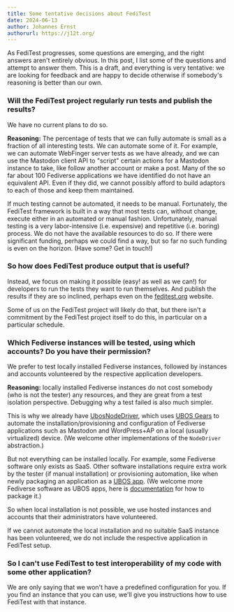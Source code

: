 ```yaml
---
title: Some tentative decisions about FediTest
date: 2024-06-13
author: Johannes Ernst
authorurl: https://j12t.org/
---
```


As FediTest progresses, some questions are emerging, and the right answers aren't entirely
obvious. In this post, I list some of the questions and attempt to answer them. This is
a draft, and everything is very tentative: we are looking for feedback and are happy
to decide otherwise if somebody's reasoning is better than our own.

### Will the FediTest project regularly run tests and publish the results?

We have no current plans to do so.

**Reasoning:** The percentage of tests that we can fully automate is small as a fraction of
all interesting tests. We can automate some of it. For example, we can automate WebFinger
server tests as we have already, and we can use the
Mastodon client API to "script" certain actions for a Mastodon instance to take, like
follow another account or make a post. Many of the so far about 100 Fediverse
applications we have identified do not have an equivalent API. Even if they did, we cannot
possibly afford to build adaptors to each of those and keep them maintained.

If much testing cannot be automated, it needs to be manual. Fortunately, the FediTest
framework is built in a way that most tests can, without change, execute either in an
automated or manual fashion. Unfortunately, manual testing is a very labor-intensive
(i.e. expensive) and repetitive (i.e. boring) process. We do not have the available
resources to do so. If there were significant funding, perhaps we could find a way, but
so far no such funding is even on the horizon. (Have some? Get in touch!)

### So how does FediTest produce output that is useful?

Instead, we focus on making it possible (easy! as well as we can!) for developers to run
the tests they want to run themselves. And publish the results if they are so inclined,
perhaps even on the [feditest.org](https://feditest.org/) website.

Some of us on the FediTest project will likely do that, but there isn't a commitment
by the FediTest project itself to do this, in particular on a particular schedule.

### Which Fediverse instances will be tested, using which accounts? Do you have their permission?

We prefer to test locally installed Fediverse instances, followed by instances and accounts
volunteered by the respective application developers.

**Reasoning:** locally installed Fediverse instances do not cost somebody (who is not the
tester) any resources, and they are great from a test isolation perspective. Debugging
why a test failed is also much simpler.

This is why we already have
[UbosNodeDriver](https://github.com/fediverse-devnet/feditest/blob/develop/src/feditest/ubos/__init__.py),
which uses [UBOS Gears](https://ubos.net/docs/development/reference-gears/understanding/deploy/)
to automate the installation/provisioning and configuration of Fediverse applications such as
Mastodon and WordPress+AP on a local (usually virtualized) device. (We welcome other
implementations of the `NodeDriver` abstraction.)

But not everything can be installed locally. For example, some Fediverse software only
exists as SaaS. Other software installations require extra work by the tester (if manual
installation) or provisioning automation, like when newly packaging an application as a
[UBOS app](https://ubos.net/docs/glossary/app/). (We welcome more Fediverse software as
UBOS apps, here is [documentation](https://ubos.net/docs/development/tutorials-gears/toyapps/)
for how to package it.)

So when local installation is not possible, we use hosted instances
and accounts that their administrators have volunteered.

If we cannot automate the local installation and no suitable SaaS instance has been
volunteered, we do not include the respective application in FediTest setup.

### So I can't use FediTest to test interoperability of my code with some other application?

We are only saying that we won't have a predefined configuration for you. If you find
an instance that you can use, we'll give you instructions how to use FediTest with that
instance.
